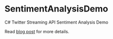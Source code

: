 # SentimentAnalysisDemo
C# Twitter Streaming API Sentiment Analysis Demo

Read [blog post](http://luisquintanilla.me/2018/01/18/real-time-sentiment-analysis-csharp/) for more details.
